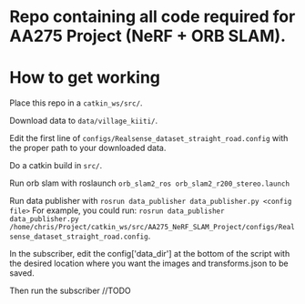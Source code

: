 # Repo containing all code required for AA275 Project (NeRF + ORB SLAM).

# How to get working

Place this repo in a `catkin_ws/src/`.

Download data to `data/village_kiiti/`.

Edit the first line of `configs/Realsense_dataset_straight_road.config`
with the proper path to your downloaded data.

Do a catkin build in `src/`.

Run orb slam with roslaunch `orb_slam2_ros orb_slam2_r200_stereo.launch`

Run data publisher with `rosrun data_publisher data_publisher.py <config file>`
For example, you could run:
`rosrun data_publisher data_publisher.py /home/chris/Project/catkin_ws/src/AA275_NeRF_SLAM_Project/configs/Realsense_dataset_straight_road.config`.

In the subscriber, edit the config['data_dir'] at the bottom of the script
with the desired location where you want the images and transforms.json to
be saved.

Then run the subscriber //TODO

